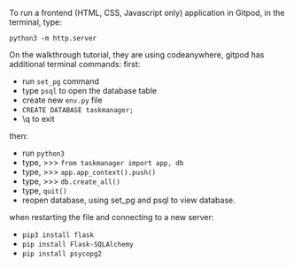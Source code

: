 To run a frontend (HTML, CSS, Javascript only) application in Gitpod, in the terminal, type:

`python3 -m http.server`

On the walkthrough tutorial, they are using codeanywhere, gitpod has additional terminal commands:
first:
- run `set_pg` command
- type `psql` to open the database table
- create new `env.py` file
- `CREATE DATABASE taskmanager;`
- \q to exit 

then:
- run `python3`
- type, >>> `from taskmanager import app, db`
- type, >>> `app.app_context().push()`
- type, >>> `db.create_all()`
- type, `quit()`
- reopen database, using set_pg and psql to view database.

 when restarting the file and connecting to a new server:
   - `pip3 install flask`
   - `pip install Flask-SQLAlchemy`
   - `pip install psycopg2`

